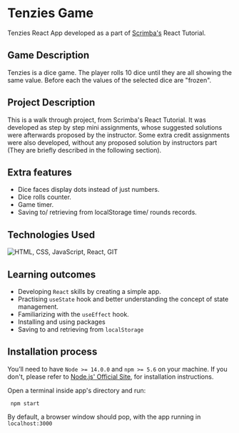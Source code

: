 # Tenzies Game
Tenzies React App developed as a part of [Scrimba's](https://scrimba.com) 
React Tutorial.

## Game Description
Tenzies is a dice game. The player rolls 10 dice until they are all
showing the same value. Before each the values of the selected dice
are "frozen".


## Project Description

This is a walk through project, from Scrimba's React Tutorial. It was
developed as step by step mini assignments, whose suggested solutions were
afterwards proposed by the instructor. Some extra credit assignments were
also developed, without any proposed solution by instructors part (They
are briefly described in the following section).

## Extra features

- Dice faces display dots instead of just numbers.
- Dice rolls counter.
- Game timer.
- Saving to/ retrieving from localStorage time/ rounds records.

## Technologies Used

![HTML, CSS, JavaScript, React, GIT](https://skillicons.dev/icons?i=html,css,js,react,git)

## Learning outcomes

- Developing `React` skills by creating a simple app.
- Practising `useState` hook and better understanding the concept of state management.
- Familiarizing with the `useEffect` hook.
- Installing and using packages
- Saving to and retrieving from `localStorage`

## Installation process
You’ll need to have `Node >= 14.0.0` and `npm >= 5.6` on your machine. If
you don't, please refer to [Node.js' Official Site](https://nodejs.org),
for installation instructions.

Open a terminal inside app's directory and run:

     npm start

By default, a browser window should pop, with the app running in
`localhost:3000`